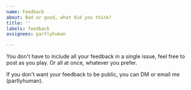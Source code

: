```yaml
---
name: Feedback
about: Bad or good, what did you think?
title: ''
labels: feedback
assignees: partlyhuman

---
```


You don't have to include all your feedback in a single issue, feel free to post as you play. Or all at once, whatever you prefer.

If you don't want your feedback to be public, you can DM or email me (partlyhuman).
